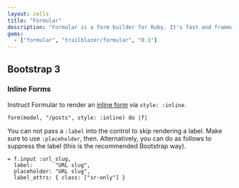 ```yaml
---
layout: cells
title: "Formular"
description: "Formular is a form builder for Ruby. It's fast and framework-agnostic, supports Bootstrap, Foundation, and UIKit."
gems:
  - ["formular", "trailblazer/formular", "0.1"]
---
```


## Bootstrap 3

### Inline Forms

Instruct Formular to render an [inline form](http://getbootstrap.com/css/#forms-inline) via `style: :inline`.

    form(model, "/posts", style: :inline) do |f|

You can not pass a `:label` into the control to skip rendering a label. Make sure to use `:placeholder`, then. Alternatively, you can do as follows to suppress the label (this is the recommended Bootstrap way).

    = f.input :url_slug,
      label:       "URL slug",
      placeholder: "URL slug",
      label_attrs: { class: ["sr-only"] }
